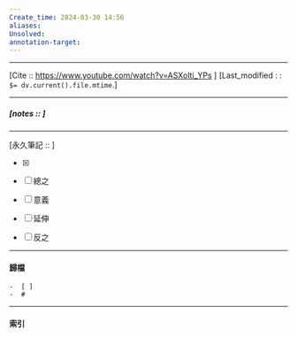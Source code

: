```yaml
---
Create_time: 2024-03-30 14:56
aliases: 
Unsolved: 
annotation-target:
---
```


---
[Cite :: https://www.youtube.com/watch?v=ASXolti_YPs ]
[Last_modified : : `$= dv.current().file.mtime`.]


---
##### [notes ::   ]


---

[永久筆記 :: ]
	
- [x]

- [ ] 總之

- [ ] 意義

- [ ] 延伸

- [ ] 反之


---
#### 歸檔 
	-  [ ]
	-  #


---
#### 索引
